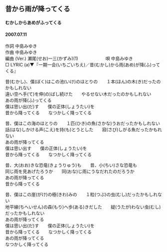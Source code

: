 ## 昔から雨が降ってくる
#### むかしからあめがふってくる
#### 2007.07.11

作詞     中島みゆき　　　　　   
作曲      中島みゆき  　　　   
編曲 (Ver.) 瀬尾(せお)一三(かずみ)(1)　　　　　　
唄     中島みゆき      
□ LYRIC (a)▼『一期一会(いちごいちえ)／昔(むかし)から雨(あめ)が降(ふ)ってくる』　　
   
昔(むかし)、僕(ぼく)はこの池(いけ)のほとりの　　１本(ほん)の木(き)だったのかもしれない   
遠い空へ手(て)を伸(の)ばし続けた　　やるせない木だったのかもしれない   
あの雨が降(ふ)ってくる   
僕は思い出(だ)す　　僕の正体(しょうたい)を   
昔から降ってくる　　なつかしく降ってくる   
   
昔、僕はこの海のほとりの　　１匹(ひき)の魚(さかな)うおだったかもしれない   
話(はな)しかける声(こえ)を持(も)とうとした　　寂(さび)しがる魚だったかもれない   
あの雨が降ってくる   
僕は思い出す　　僕の正体(しょうたい)を   
昔から降ってくる　　なつかしく降ってくる   
   
昔、大(おお)きな恐竜(きょうりゅう)も　　昔、小(ちい)さな恐竜も   
同じ雨を見あげたろうか　　同(おな)じ雨にうなだれたのだろうか   
あの雨が降ってくる   
昔から降ってくる   
   
昔、僕はこの崖(がけ)の極(きわ)みの　　１粒(つぶ)の虫(むし)だったかもしれない   
地平線(ちへいせん)の森(もり)へ歩(ある)きだした　　疑(うたが)わない虫(むし)だったかもしれない   
あの雨が降ってくる   
僕は思い出(だ)す　　僕の正体(しょうたい)を   
昔から降ってくる　　なつかしく降ってくる   
あの雨が降ってくる   
なつかしく降ってくる   